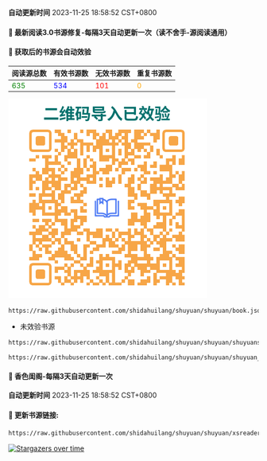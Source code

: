 **自动更新时间** 2023-11-25 18:58:52 CST+0800
#### 🚩 最新阅读3.0书源修复-每隔3天自动更新一次（读不舍手-源阅读通用）
#### 🚩 获取后的书源会自动效验

<!-- 更新位置开始 -->
| 阅读源总数 | 有效书源数 | 无效书源数 | 重复书源数 |
|------------|------------|------------|--------------|
| <span style="color:green;">635</span> | <span style="color:blue;">534</span> | <span style="color:red;">101</span> | <span style="color:orange;">0</span> |
<!-- 更新位置结束 -->
![shuyuan.png](img/shuyuan.png)
```
https://raw.githubusercontent.com/shidahuilang/shuyuan/shuyuan/book.json
```
- 未效验书源
```
https://raw.githubusercontent.com/shidahuilang/shuyuan/shuyuan/shuyuans_data.json
```
```
https://raw.githubusercontent.com/shidahuilang/shuyuan/shuyuan/shuyuan_data.json
```
#### 🚩 香色闺阁-每隔3天自动更新一次

**自动更新时间** 2023-11-25 18:58:52 CST+0800

#### 🚩 更新书源链接:
 
 ``` bash
https://raw.githubusercontent.com/shidahuilang/shuyuan/shuyuan/xsreader/new/resources.txt
 ```

[![Stargazers over time](https://starchart.cc/shidahuilang/shuyuan.svg)](https://starchart.cc/shidahuilang/shuyuan)
